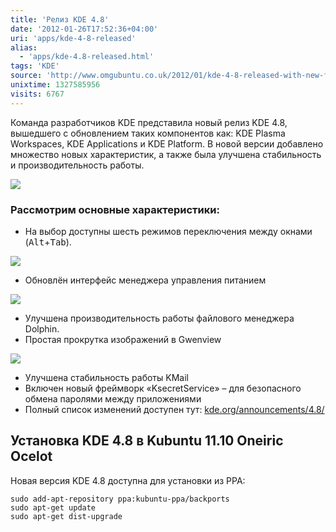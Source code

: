 ```yaml
---
title: 'Релиз KDE 4.8'
date: '2012-01-26T17:52:36+04:00'
uri: 'apps/kde-4-8-released'
alias: 
  - 'apps/kde-4.8-released.html'
tags: 'KDE'
source: 'http://www.omgubuntu.co.uk/2012/01/kde-4-8-released-with-new-features-improvements/'
unixtime: 1327585956
visits: 6767
---
```

Команда разработчиков KDE представила новый релиз KDE 4.8, вышедшего с обновлением таких компонентов как: KDE Plasma Workspaces, KDE Applications и KDE Platform. В новой версии добавлено множество новых характеристик, а также была улучшена стабильность и производительность работы.

[![](img/2012/01/26/17-00/plasma-desktop-48-6765452739-o.jpg)](img/2012/01/26/17-00/plasma-desktop-48-6765452739-o.jpg)

### Рассмотрим основные характеристики:

*   На выбор доступны шесть режимов переключения между окнами (<kbd>Alt</kbd>+<kbd>Tab</kbd>).

[![](img/2012/01/26/17-00/window-switcher-layout-6765453573-o.jpg)](img/2012/01/26/17-00/window-switcher-layout-6765453573-o.jpg)

*   Обновлён интерфейс менеджера управления питанием

[![](img/2012/01/26/17-00/power-management-6765499943-o.jpg)](img/2012/01/26/17-00/power-management-6765499943-o.jpg)

*   Улучшена производительность работы файлового менеджера Dolphin.
*   Простая прокрутка изображений в Gwenview

[![](img/2012/01/26/17-00/gwenview-6765453139-o.jpg)](img/2012/01/26/17-00/gwenview-6765453139-o.jpg)

*   Улучшена стабильность работы KMail
*   Включен новый фреймворк «KsecretService» – для безопасного обмена паролями между приложениями
*   Полный список изменений доступен тут: [kde.org/announcements/4.8/](http://kde.org/announcements/4.8/)

## Установка KDE 4.8 в Kubuntu 11.10 Oneiric Ocelot

Новая версия KDE 4.8 доступна для установки из PPA:

```
sudo add-apt-repository ppa:kubuntu-ppa/backports
sudo apt-get update
sudo apt-get dist-upgrade 
```

